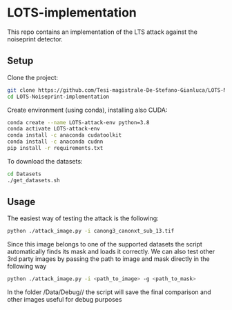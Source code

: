 # LOTS-implementation

This repo contains an implementation of the LTS attack against the noiseprint detector.

## Setup

Clone the project:
```bash
git clone https://github.com/Tesi-magistrale-De-Stefano-Gianluca/LOTS-Noiseprint-implementation.git
cd LOTS-Noiseprint-implementation
```

Create environment (using conda), installing also CUDA:
```bash
conda create --name LOTS-attack-env python=3.8 
conda activate LOTS-attack-env
conda install -c anaconda cudatoolkit
conda install -c anaconda cudnn
pip install -r requirements.txt
```

To download the datasets: 
```bash
cd Datasets
./get_datasets.sh
```

## Usage
The easiest way of testing the attack is the following: 
```bash
python ./attack_image.py -i canong3_canonxt_sub_13.tif
```
Since this image belongs to one of the supported datasets the script automatically finds its mask and loads
it correctly. We can also test other 3rd party images by passing the path to image and mask directly in the following way
```bash
python ./attack_image.py -i <path_to_image> -g <path_to_mask> 
```
In the folder /Data/Debug/<run id>/ the script will save the final comparison and other images useful for debug purposes